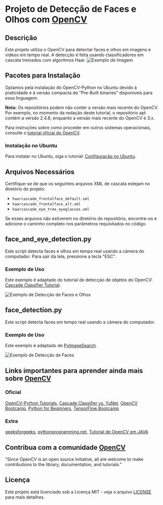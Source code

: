 # Projeto de Detecção de Faces e Olhos com [OpenCV](https://github.com/opencv/opencv)

## Descrição
Este projeto utiliza o OpenCV para detectar faces e olhos em imagens e vídeos em tempo real. A detecção é feita usando classificadores em cascata treinados com algoritmos Haar.
![Exemplo de Imagem](etapa_3/obj_poo8/imageSample.png)
## Pacotes para Instalação
Optamos pela instalação do OpenCV-Python no Ubuntu devido à praticidade e à versão compacta de "Pre-Built binaries" disponíveis para essa linguagem.

**Nota:** Os repositórios podem não conter a versão mais recente do OpenCV. Por exemplo, no momento da redação deste tutorial, o repositório apt contém a versão 2.4.8, enquanto a versão mais recente do OpenCV é 3.x.

Para instruções sobre como proceder em outros sistemas operacionais, consulte o [tutorial oficial do OpenCV](https://docs.opencv.org/4.x/da/df6/tutorial_py_table_of_contents_setup.html).

### Instalação no Ubuntu
Para instalar no Ubuntu, siga o tutorial: [Configuração no Ubuntu](https://docs.opencv.org/4.x/d2/de6/tutorial_py_setup_in_ubuntu.html).

## Arquivos Necessários
Certifique-se de que os seguintes arquivos XML de cascata estejam no diretório do projeto:
- `haarcascade_frontalface_default.xml`
- `haarcascade_frontalface_alt.xml`
- `haarcascade_eye_tree_eyeglasses.xml`

Se esses arquivos não estiverem no diretório do repositório, encontre-os e adicione o caminho completo nos parâmetros requisitados no código.

## face_and_eye_detection.py
Este script detecta faces e olhos em tempo real usando a câmera do computador. Para sair da tela, pressione a tecla "ESC".

### Exemplo de Uso
Este exemplo é adaptado do tutorial de detecção de objetos do OpenCV: [Cascade Classifier Tutorial](https://docs.opencv.org/3.4/db/d28/tutorial_cascade_classifier.html).

![Exemplo de Detecção de Faces e Olhos](https://docs.opencv.org/3.4/Cascade_Classifier_Tutorial_Result_Haar.jpg)

## face_detection.py
Este script detecta faces em tempo real usando a câmera do computador.

### Exemplo de Uso
Este exemplo é adaptado de [PyImageSearch](https://pyimagesearch.com/2021/04/05/opencv-face-detection-with-haar-cascades/).

![Exemplo de Detecção de Faces](https://b2633864.smushcdn.com/2633864/wp-content/uploads/2021/02/opencv_haar_cascade_face_detection_output02.jpg?lossy=2&strip=1&webp=1)

## Links importantes para aprender ainda mais sobre [OpenCV](https://github.com/opencv/opencv)
### Oficial
  [OpenCV-Python Tutorials](https://docs.opencv.org/4.x/d6/d00/tutorial_py_root.html),
  [Cascade Classifier vs. YuNet](https://opencv.org/blog/opencv-face-detection-cascade-classifier-vs-yunet/),
  [OpenCV Bootcamp](https://opencv.org/university/free-opencv-course/?utm_source=ocv&utm_medium=midblog&utm_blog=OpenCV+Face+Detection%3A+Cascade+Classifier+vs.+YuNet),
  [Python for Beginners](https://opencv.org/university/python-for-beginners/?utm_source=ocv&utm_medium=midblog&utm_blog=OpenCV+Face+Detection%3A+Cascade+Classifier+vs.+YuNet),
  [TensorFlow Bootcamp](https://opencv.org/university/free-tensorflow-keras-course/?utm_source=ocv&utm_medium=midblog&utm_blog=OpenCV+Face+Detection%3A+Cascade+Classifier+vs.+YuNet)
### Extra
  [geeksforgeeks](https://www.geeksforgeeks.org/opencv-python-tutorial/),
  [pythonprogramming.net](https://pythonprogramming.net/loading-images-python-opencv-tutorial/),
  [Tutorial de OpenCV em JAVA](https://opencv-java-tutorials.readthedocs.io/en/latest/06-face-detection-and-tracking.html)

## Contribua com a comunidade [OpenCV](https://github.com/opencv/opencv)
"Since OpenCV is an open source initiative, all are welcome to make contributions to the library, documentation, and tutorials."

## Licença
Este projeto está licenciado sob a Licença MIT - veja o arquivo [LICENSE](LICENSE.md) para mais detalhes.
